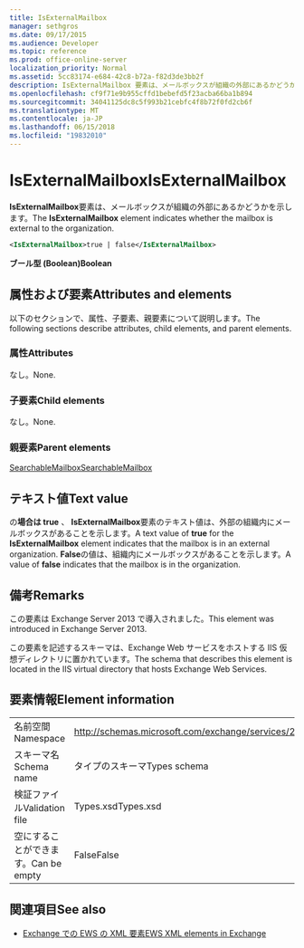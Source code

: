 ```yaml
---
title: IsExternalMailbox
manager: sethgros
ms.date: 09/17/2015
ms.audience: Developer
ms.topic: reference
ms.prod: office-online-server
localization_priority: Normal
ms.assetid: 5cc83174-e684-42c8-b72a-f82d3de3bb2f
description: IsExternalMailbox 要素は、メールボックスが組織の外部にあるかどうかを示します。
ms.openlocfilehash: cf9f71e9b955cffd1bebefd5f23acba66ba1b894
ms.sourcegitcommit: 34041125dc8c5f993b21cebfc4f8b72f0fd2cb6f
ms.translationtype: MT
ms.contentlocale: ja-JP
ms.lasthandoff: 06/15/2018
ms.locfileid: "19832010"
---
```

# <a name="isexternalmailbox"></a><span data-ttu-id="6faa3-103">IsExternalMailbox</span><span class="sxs-lookup"><span data-stu-id="6faa3-103">IsExternalMailbox</span></span>

<span data-ttu-id="6faa3-104">**IsExternalMailbox**要素は、メールボックスが組織の外部にあるかどうかを示します。</span><span class="sxs-lookup"><span data-stu-id="6faa3-104">The **IsExternalMailbox** element indicates whether the mailbox is external to the organization.</span></span> 
  
```XML
<IsExternalMailbox>true | false</IsExternalMailbox>
```

 <span data-ttu-id="6faa3-105">**ブール型 (Boolean)**</span><span class="sxs-lookup"><span data-stu-id="6faa3-105">**Boolean**</span></span>
## <a name="attributes-and-elements"></a><span data-ttu-id="6faa3-106">属性および要素</span><span class="sxs-lookup"><span data-stu-id="6faa3-106">Attributes and elements</span></span>

<span data-ttu-id="6faa3-107">以下のセクションで、属性、子要素、親要素について説明します。</span><span class="sxs-lookup"><span data-stu-id="6faa3-107">The following sections describe attributes, child elements, and parent elements.</span></span>
  
### <a name="attributes"></a><span data-ttu-id="6faa3-108">属性</span><span class="sxs-lookup"><span data-stu-id="6faa3-108">Attributes</span></span>

<span data-ttu-id="6faa3-109">なし。</span><span class="sxs-lookup"><span data-stu-id="6faa3-109">None.</span></span>
  
### <a name="child-elements"></a><span data-ttu-id="6faa3-110">子要素</span><span class="sxs-lookup"><span data-stu-id="6faa3-110">Child elements</span></span>

<span data-ttu-id="6faa3-111">なし。</span><span class="sxs-lookup"><span data-stu-id="6faa3-111">None.</span></span>
  
### <a name="parent-elements"></a><span data-ttu-id="6faa3-112">親要素</span><span class="sxs-lookup"><span data-stu-id="6faa3-112">Parent elements</span></span>

[<span data-ttu-id="6faa3-113">SearchableMailbox</span><span class="sxs-lookup"><span data-stu-id="6faa3-113">SearchableMailbox</span></span>](searchablemailbox.md)
  
## <a name="text-value"></a><span data-ttu-id="6faa3-114">テキスト値</span><span class="sxs-lookup"><span data-stu-id="6faa3-114">Text value</span></span>

<span data-ttu-id="6faa3-115">の**場合は true** 、 **IsExternalMailbox**要素のテキスト値は、外部の組織内にメールボックスがあることを示します。</span><span class="sxs-lookup"><span data-stu-id="6faa3-115">A text value of **true** for the **IsExternalMailbox** element indicates that the mailbox is in an external organization.</span></span> <span data-ttu-id="6faa3-116">**False**の値は、組織内にメールボックスがあることを示します。</span><span class="sxs-lookup"><span data-stu-id="6faa3-116">A value of **false** indicates that the mailbox is in the organization.</span></span> 
  
## <a name="remarks"></a><span data-ttu-id="6faa3-117">備考</span><span class="sxs-lookup"><span data-stu-id="6faa3-117">Remarks</span></span>

<span data-ttu-id="6faa3-118">この要素は Exchange Server 2013 で導入されました。</span><span class="sxs-lookup"><span data-stu-id="6faa3-118">This element was introduced in Exchange Server 2013.</span></span>
  
<span data-ttu-id="6faa3-119">この要素を記述するスキーマは、Exchange Web サービスをホストする IIS 仮想ディレクトリに置かれています。</span><span class="sxs-lookup"><span data-stu-id="6faa3-119">The schema that describes this element is located in the IIS virtual directory that hosts Exchange Web Services.</span></span>
  
## <a name="element-information"></a><span data-ttu-id="6faa3-120">要素情報</span><span class="sxs-lookup"><span data-stu-id="6faa3-120">Element information</span></span>

|||
|:-----|:-----|
|<span data-ttu-id="6faa3-121">名前空間</span><span class="sxs-lookup"><span data-stu-id="6faa3-121">Namespace</span></span>  <br/> |http://schemas.microsoft.com/exchange/services/2006/types  <br/> |
|<span data-ttu-id="6faa3-122">スキーマ名</span><span class="sxs-lookup"><span data-stu-id="6faa3-122">Schema name</span></span>  <br/> |<span data-ttu-id="6faa3-123">タイプのスキーマ</span><span class="sxs-lookup"><span data-stu-id="6faa3-123">Types schema</span></span>  <br/> |
|<span data-ttu-id="6faa3-124">検証ファイル</span><span class="sxs-lookup"><span data-stu-id="6faa3-124">Validation file</span></span>  <br/> |<span data-ttu-id="6faa3-125">Types.xsd</span><span class="sxs-lookup"><span data-stu-id="6faa3-125">Types.xsd</span></span>  <br/> |
|<span data-ttu-id="6faa3-126">空にすることができます。</span><span class="sxs-lookup"><span data-stu-id="6faa3-126">Can be empty</span></span>  <br/> |<span data-ttu-id="6faa3-127">False</span><span class="sxs-lookup"><span data-stu-id="6faa3-127">False</span></span>  <br/> |
   
## <a name="see-also"></a><span data-ttu-id="6faa3-128">関連項目</span><span class="sxs-lookup"><span data-stu-id="6faa3-128">See also</span></span>



- [<span data-ttu-id="6faa3-129">Exchange での EWS の XML 要素</span><span class="sxs-lookup"><span data-stu-id="6faa3-129">EWS XML elements in Exchange</span></span>](ews-xml-elements-in-exchange.md)

